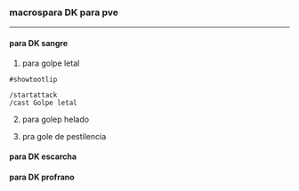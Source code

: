 ### macrospara DK para pve
---
#### para DK sangre
1. para golpe letal
```mermaid
#showtootlip

/startattack
/cast Golpe letal
```
2. para golep helado

3. pra gole de pestilencia

#### para DK escarcha

#### para DK profrano
